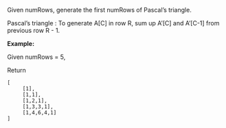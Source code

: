 <div class="markdown-content" id="problem-content">
<p>Given numRows, generate the first numRows of Pascal’s triangle.</p>
<p>Pascal’s triangle : To generate A[C] in row R, sum up A’[C] and A’[C-1] from previous row R - 1.</p>
<p><strong>Example:</strong></p>
<p>Given numRows = 5,</p>
<p>Return</p>
<div class="highlighter-rouge"><pre class="highlight"><code>[
     [1],
     [1,1],
     [1,2,1],
     [1,3,3,1],
     [1,4,6,4,1]
]
</code></pre>
</div>

</div>